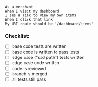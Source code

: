 ```
As a merchant
When I visit my dashboard
I see a link to view my own items
When I click that link
My URI route should be "/dashboard/items"
```

### Checklist:

- [ ] base code tests are written
- [ ] base code is written to pass tests
- [ ] edge case ("sad path") tests written
- [ ] edge case code written
- [ ] code is reviewed
- [ ] branch is merged
- [ ] all tests still pass
